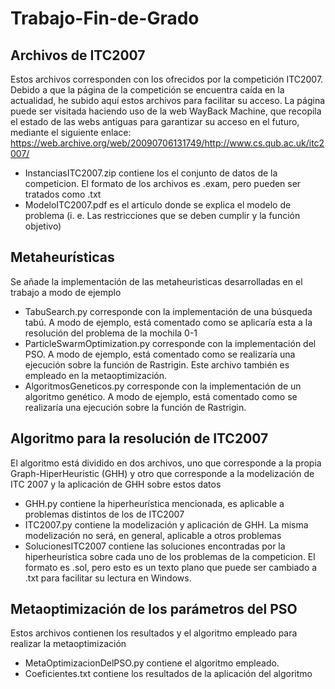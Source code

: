 # Trabajo-Fin-de-Grado

## Archivos de ITC2007
  Estos archivos corresponden con los ofrecidos por la competición ITC2007. Debido a que la página de la competición se encuentra caída en la actualidad, he subido aquí estos archivos para facilitar su acceso.
  La página puede ser visitada haciendo uso de la web WayBack Machine, que recopila el estado de las webs antiguas para garantizar su acceso en el futuro, mediante el siguiente enlace: https://web.archive.org/web/20090706131749/http://www.cs.qub.ac.uk/itc2007/
  - InstanciasITC2007.zip   contiene los el conjunto de datos de la competicion. El formato de los archivos es .exam, pero pueden ser tratados como .txt
  - ModeloITC2007.pdf       es el artículo donde se explica el modelo de problema (i. e. Las restricciones que se deben cumplir y la función objetivo)


## Metaheurísticas
  Se añade la implementación de las metaheuristicas desarrolladas en el trabajo a modo de ejemplo
  - TabuSearch.py                   corresponde con la implementación de una búsqueda tabú. A modo de ejemplo, está comentado como se aplicaría esta a la resolución del problema de la mochila 0-1
  - ParticleSwarmOptimization.py    corresponde con la implementación del PSO. A modo de ejemplo, está comentado como se realizaría una ejecución sobre la función de Rastrigin. Este archivo también es empleado en la metaoptimización.
  - AlgoritmosGeneticos.py          corresponde con la implementación de un algoritmo genético. A modo de ejemplo, está comentado como se realizaría una ejecución sobre la función de Rastrigin.


## Algoritmo para la resolución de ITC2007
  El algoritmo está dividido en dos archivos, uno que corresponde a la propia Graph-HiperHeuristic (GHH) y otro que corresponde a la modelización de ITC 2007 y la aplicación de GHH sobre estos datos
  - GHH.py                  contiene la hiperheurística mencionada, es aplicable a problemas distintos de los de ITC2007
  - ITC2007.py              contiene la modelización y aplicación de GHH. La misma modelización no será, en general, aplicable a otros problemas
  - SolucionesITC2007       contiene las soluciones encontradas por la hiperheurística sobre cada uno de los problemas de la competicion. El formato es .sol, pero esto es un texto plano que puede ser cambiado a .txt para facilitar su lectura en Windows.


## Metaoptimización de los parámetros del PSO
  Estos archivos contienen los resultados y el algoritmo empleado para realizar la metaoptimización
  - MetaOptimizacionDelPSO.py    contiene el algoritmo empleado.
  - Coeficientes.txt             contiene los resultados de la aplicación del algoritmo


